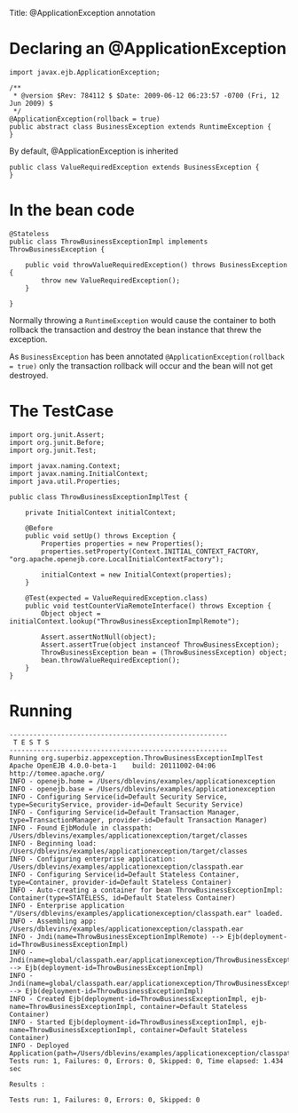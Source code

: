 Title: @ApplicationException annotation

# Declaring an @ApplicationException

    import javax.ejb.ApplicationException;

    /**
     * @version $Rev: 784112 $ $Date: 2009-06-12 06:23:57 -0700 (Fri, 12 Jun 2009) $
     */
    @ApplicationException(rollback = true)
    public abstract class BusinessException extends RuntimeException {
    }

By default, @ApplicationException is inherited

    public class ValueRequiredException extends BusinessException {
    }

# In the bean code

    @Stateless
    public class ThrowBusinessExceptionImpl implements ThrowBusinessException {

        public void throwValueRequiredException() throws BusinessException {
            throw new ValueRequiredException();
        }

    }

Normally throwing a `RuntimeException` would cause the container to both rollback the transaction and destroy the bean instance that threw the exception.

As `BusinessException` has been annotated `@ApplicationException(rollback = true)` only the transaction rollback will occur and the bean will not get destroyed.

# The TestCase

    import org.junit.Assert;
    import org.junit.Before;
    import org.junit.Test;

    import javax.naming.Context;
    import javax.naming.InitialContext;
    import java.util.Properties;

    public class ThrowBusinessExceptionImplTest {

        private InitialContext initialContext;

        @Before
        public void setUp() throws Exception {
            Properties properties = new Properties();
            properties.setProperty(Context.INITIAL_CONTEXT_FACTORY, "org.apache.openejb.core.LocalInitialContextFactory");

            initialContext = new InitialContext(properties);
        }

        @Test(expected = ValueRequiredException.class)
        public void testCounterViaRemoteInterface() throws Exception {
            Object object = initialContext.lookup("ThrowBusinessExceptionImplRemote");

            Assert.assertNotNull(object);
            Assert.assertTrue(object instanceof ThrowBusinessException);
            ThrowBusinessException bean = (ThrowBusinessException) object;
            bean.throwValueRequiredException();
        }
    }

# Running

    -------------------------------------------------------
     T E S T S
    -------------------------------------------------------
    Running org.superbiz.appexception.ThrowBusinessExceptionImplTest
    Apache OpenEJB 4.0.0-beta-1    build: 20111002-04:06
    http://tomee.apache.org/
    INFO - openejb.home = /Users/dblevins/examples/applicationexception
    INFO - openejb.base = /Users/dblevins/examples/applicationexception
    INFO - Configuring Service(id=Default Security Service, type=SecurityService, provider-id=Default Security Service)
    INFO - Configuring Service(id=Default Transaction Manager, type=TransactionManager, provider-id=Default Transaction Manager)
    INFO - Found EjbModule in classpath: /Users/dblevins/examples/applicationexception/target/classes
    INFO - Beginning load: /Users/dblevins/examples/applicationexception/target/classes
    INFO - Configuring enterprise application: /Users/dblevins/examples/applicationexception/classpath.ear
    INFO - Configuring Service(id=Default Stateless Container, type=Container, provider-id=Default Stateless Container)
    INFO - Auto-creating a container for bean ThrowBusinessExceptionImpl: Container(type=STATELESS, id=Default Stateless Container)
    INFO - Enterprise application "/Users/dblevins/examples/applicationexception/classpath.ear" loaded.
    INFO - Assembling app: /Users/dblevins/examples/applicationexception/classpath.ear
    INFO - Jndi(name=ThrowBusinessExceptionImplRemote) --> Ejb(deployment-id=ThrowBusinessExceptionImpl)
    INFO - Jndi(name=global/classpath.ear/applicationexception/ThrowBusinessExceptionImpl!org.superbiz.appexception.ThrowBusinessException) --> Ejb(deployment-id=ThrowBusinessExceptionImpl)
    INFO - Jndi(name=global/classpath.ear/applicationexception/ThrowBusinessExceptionImpl) --> Ejb(deployment-id=ThrowBusinessExceptionImpl)
    INFO - Created Ejb(deployment-id=ThrowBusinessExceptionImpl, ejb-name=ThrowBusinessExceptionImpl, container=Default Stateless Container)
    INFO - Started Ejb(deployment-id=ThrowBusinessExceptionImpl, ejb-name=ThrowBusinessExceptionImpl, container=Default Stateless Container)
    INFO - Deployed Application(path=/Users/dblevins/examples/applicationexception/classpath.ear)
    Tests run: 1, Failures: 0, Errors: 0, Skipped: 0, Time elapsed: 1.434 sec

    Results :

    Tests run: 1, Failures: 0, Errors: 0, Skipped: 0

